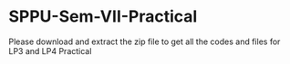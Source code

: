 # SPPU-Sem-VII-Practical
Please download and extract the zip file to get all the codes and files for LP3 and LP4 Practical
